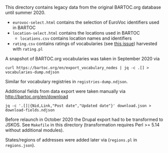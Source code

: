 This directory contains legacy data from the original BARTOC.org database until summer 2020.

* `eurovoc-select.html` contains the selection of EuroVoc identifiers used in BARTOC
* `location-select.html` contains the locations used in BARTOC
  * `locations.csv` contains location names and identifiers
* `rating.csv` contains ratings of vocabularies (see [this issue](https://github.com/gbv/bartoc.org/issues/1)) harvested with `rating.pl`

A snapshot of BARTOC.org vocabularies was taken in September 2020 via

    curl https://bartoc.org/en/export_vocabulary_nodes | jq -c .[] > vocabularies-dump.ndjson

Similar for vocabulary registries in `registries-dump.ndjson`.

Additional fields from data export were taken manually via <http://bartoc.org/en/download>

    jq -c '.[]|{Nid,Link,"Post date","Updated date"}' download.json > download-fields.ndjson

Before relaunch in October 2020 the Drupal export had to be transformed to JSKOS. See `Makefile` in this directory (transformation requires Perl >= 5.14 without additional modules).

States/regions of addresses were added later via (`regions.pl` in `regions.json`).
